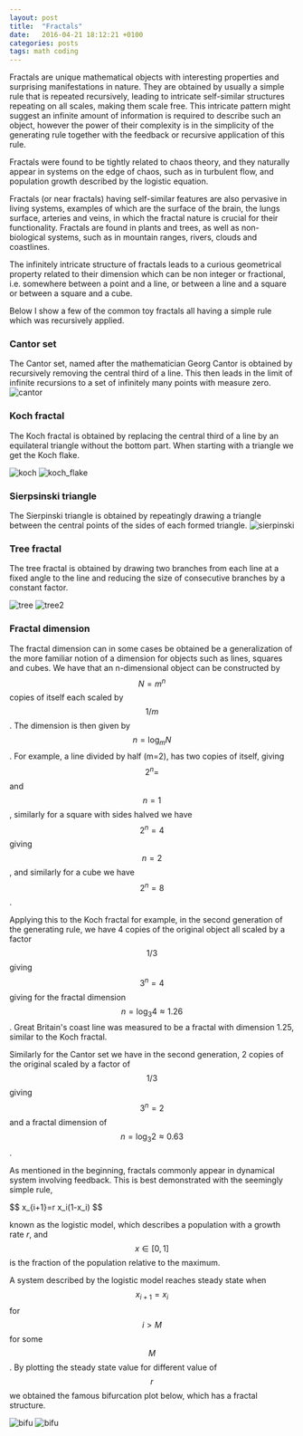 ```yaml
---
layout: post
title:  "Fractals"
date:   2016-04-21 18:12:21 +0100
categories: posts
tags: math coding
---
```



Fractals are unique mathematical objects with interesting properties and surprising manifestations in nature. They are obtained by usually a simple rule that is repeated recursively, leading to intricate self-similar structures repeating on all scales, making them scale free. 
This intricate pattern might suggest an infinite amount of information is required to describe such an object, however the power of their complexity is in the simplicity of the generating rule together with the feedback or recursive application of this rule.

Fractals were found to be tightly related to chaos theory, and they naturally appear in systems on the edge of chaos, such as in turbulent flow, and population growth described by the logistic equation.

Fractals (or near fractals) having self-similar features are also pervasive in living systems, examples of which are the surface of the brain, the lungs surface, arteries and veins, in which the fractal nature is crucial for their functionality. Fractals are found in plants and trees, as well as non-biological systems, such as in mountain ranges, rivers, clouds and coastlines.

The infinitely intricate structure of fractals leads to a curious geometrical property related to their dimension which can be non integer or fractional, i.e. somewhere between a point and a line, or between a line and a square or between a square and a cube.

Below I show a few of the common toy fractals all having a simple rule which was recursively applied.

### Cantor set

The Cantor set, named after the mathematician Georg Cantor is obtained by recursively removing the central third of a line. This then leads in the limit of infinite recursions to a set of infinitely many points with measure zero.
![cantor](/assets/fractals/cantor.gif)

### Koch fractal    

The Koch fractal is obtained by replacing the central third of a line by an equilateral triangle without the bottom part. When starting with a triangle we get the Koch flake.

![koch](/assets/fractals/koch.gif)
![koch_flake](/assets/fractals/koch_flake.gif)
           
### Sierpsinski triangle
The Sierpinski triangle is obtained by repeatingly drawing a triangle between the central points of the sides of each formed triangle.
![sierpinski](/assets/fractals/sierpinski.gif)

### Tree fractal
The tree fractal is obtained by drawing two branches from each line at a fixed angle to the line and reducing the size of consecutive branches by a constant factor.

![tree](/assets/fractals/tree.gif)
![tree2](/assets/fractals/tree2.gif)

### Fractal dimension
The fractal dimension can in some cases be obtained be a generalization of the more familiar notion of a dimension for objects such as lines, squares and cubes.
We have that an n-dimensional object can be constructed by $$ N=m^n $$ copies of itself each scaled by $$ 1/m $$. The dimension is then given by $$ n=\log_m N $$. For example, a line divided by half (m=2), has two copies of itself, giving $$ 2^n= $$ and $$ n=1 $$, similarly for a square with sides halved we have $$ 2^n=4 $$ giving $$ n=2 $$, and similarly for a cube we have $$ 2^n=8 $$.

Applying this to the Koch fractal for example, in the second generation of the generating rule, we have 4 copies of the original object all scaled by a factor $$ 1/3 $$ giving $$ 3^n=4 $$ giving for the fractal dimension $$ n= \log_3 4\approx 1.26 $$. Great Britain's coast line was measured to be a fractal with dimension 1.25, similar to the Koch fractal.

Similarly for the Cantor set we have in the second generation, 2 copies of the original scaled by a factor of $$ 1/3 $$ giving $$ 3^n=2 $$ and a fractal dimension of $$ n=\log_3 2 \approx 0.63 $$.

As mentioned in the beginning, fractals commonly appear in dynamical system involving feedback. This is best demonstrated with the seemingly simple rule,

\$$
x_{i+1}=r x_i(1-x_i)
$$

known as the logistic model, which describes a population with a growth rate $r$, and $$ x\in [0,1] $$ is the fraction of the population relative to the maximum.

A system described by the logistic model reaches steady state when $$ x_{i+1}=x_i $$ for $$ i>M $$ for some $$ M $$.
By plotting the steady state value for different value of $$ r $$ we obtained the famous bifurcation plot below, which has a fractal structure.

![bifu](/assets/fractals/bifurcation.png)
![bifu](/assets/fractals/bifurcation_zoom.png)